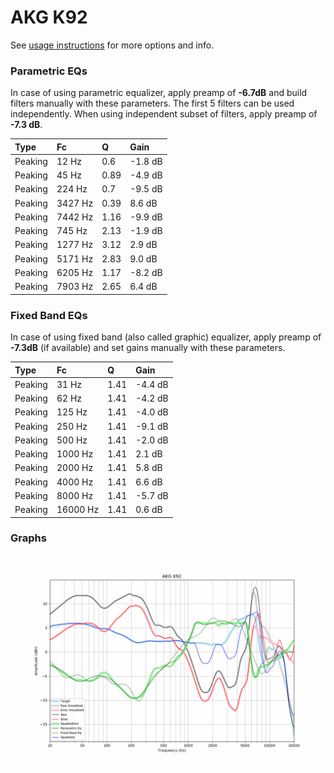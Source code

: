 # AKG K92
See [usage instructions](https://github.com/jaakkopasanen/AutoEq#usage) for more options and info.

### Parametric EQs
In case of using parametric equalizer, apply preamp of **-6.7dB** and build filters manually
with these parameters. The first 5 filters can be used independently.
When using independent subset of filters, apply preamp of **-7.3 dB**.

| Type    | Fc      |    Q | Gain    |
|:--------|:--------|:-----|:--------|
| Peaking | 12 Hz   | 0.6  | -1.8 dB |
| Peaking | 45 Hz   | 0.89 | -4.9 dB |
| Peaking | 224 Hz  | 0.7  | -9.5 dB |
| Peaking | 3427 Hz | 0.39 | 8.6 dB  |
| Peaking | 7442 Hz | 1.16 | -9.9 dB |
| Peaking | 745 Hz  | 2.13 | -1.9 dB |
| Peaking | 1277 Hz | 3.12 | 2.9 dB  |
| Peaking | 5171 Hz | 2.83 | 9.0 dB  |
| Peaking | 6205 Hz | 1.17 | -8.2 dB |
| Peaking | 7903 Hz | 2.65 | 6.4 dB  |

### Fixed Band EQs
In case of using fixed band (also called graphic) equalizer, apply preamp of **-7.3dB**
(if available) and set gains manually with these parameters.

| Type    | Fc       |    Q | Gain    |
|:--------|:---------|:-----|:--------|
| Peaking | 31 Hz    | 1.41 | -4.4 dB |
| Peaking | 62 Hz    | 1.41 | -4.2 dB |
| Peaking | 125 Hz   | 1.41 | -4.0 dB |
| Peaking | 250 Hz   | 1.41 | -9.1 dB |
| Peaking | 500 Hz   | 1.41 | -2.0 dB |
| Peaking | 1000 Hz  | 1.41 | 2.1 dB  |
| Peaking | 2000 Hz  | 1.41 | 5.8 dB  |
| Peaking | 4000 Hz  | 1.41 | 6.6 dB  |
| Peaking | 8000 Hz  | 1.41 | -5.7 dB |
| Peaking | 16000 Hz | 1.41 | 0.6 dB  |

### Graphs
![](./AKG%20K92.png)